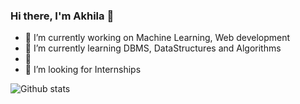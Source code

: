 ### Hi there, I'm Akhila 👋

- 🔭 I’m currently working on Machine Learning, Web development
- 🌱 I’m currently learning DBMS, DataStructures and Algorithms
- 👯 
- 🤔 I’m looking for Internships





![Github stats](https://github-readme-stats.vercel.app/api?username=saranyatavva)

